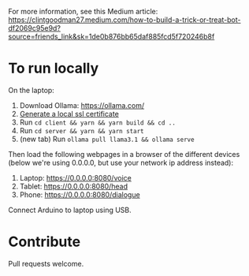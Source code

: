 For more information, see this Medium article: https://clintgoodman27.medium.com/how-to-build-a-trick-or-treat-bot-df2069c95e9d?source=friends_link&sk=1de0b876bb65daf885fcd5f720246b8f

# To run locally

On the laptop:

1. Download Ollama: https://ollama.com/
2. [Generate a local ssl certificate](https://www.freecodecamp.org/news/how-to-set-up-https-locally-with-create-react-app/)
3. Run `cd client && yarn && yarn build && cd ..`
4. Run `cd server && yarn && yarn start`
5. (new tab) Run `ollama pull llama3.1 && ollama serve`

Then load the following webpages in a browser of the different devices (below we're using 0.0.0.0, but use your network ip address instead):

1. Laptop: https://0.0.0.0:8080/voice
2. Tablet: https://0.0.0.0:8080/head
3. Phone: https://0.0.0.0:8080/dialogue

Connect Arduino to laptop using USB.

# Contribute

Pull requests welcome.
